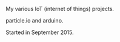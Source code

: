 My various IoT (internet of things) projects.

particle.io and arduino.

Started in September 2015.
